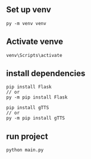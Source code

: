 ## Set up venv
```
py -m venv venv
```

## Activate venve
```
venv\Scripts\activate
```

## install dependencies
```
pip install Flask
// or
py -m pip install Flask
```

```
pip install gTTS
// or
py -m pip install gTTS
```

## run project
```
python main.py
```